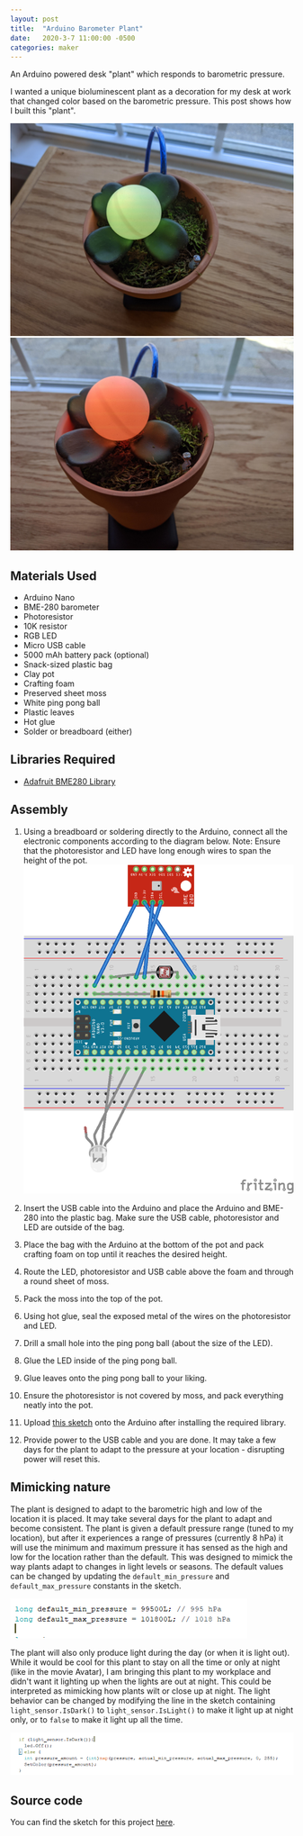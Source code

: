 ```yaml
---
layout: post
title:  "Arduino Barometer Plant"
date:   2020-3-7 11:00:00 -0500
categories: maker
---
```

An Arduino powered desk "plant" which responds to barometric pressure.

I wanted a unique bioluminescent plant as a decoration for my desk at work that changed color based on the barometric pressure. This post shows how I built this "plant".

![Good Weather](/assets/images/posts/barometer-plant/green-plant.jpg)
![Bad Weather](/assets/images/posts/barometer-plant/red-plant.jpg)

## Materials Used
- Arduino Nano
- BME-280 barometer
- Photoresistor
- 10K resistor
- RGB LED
- Micro USB cable
- 5000 mAh battery pack (optional)
- Snack-sized plastic bag
- Clay pot
- Crafting foam
- Preserved sheet moss
- White ping pong ball
- Plastic leaves
- Hot glue
- Solder or breadboard (either) 

## Libraries Required
- [Adafruit BME280 Library](https://github.com/adafruit/Adafruit_BME280_Library)

## Assembly
1. Using a breadboard or soldering directly to the Arduino, connect all the electronic components according to the diagram below. Note: Ensure that the photoresistor and LED have long enough wires to span the height of the pot.
![Schematic](/assets/images/posts/barometer-plant/schematic.png)

2. Insert the USB cable into the Arduino and place the Arduino and BME-280 into the plastic bag. Make sure the USB cable, photoresistor and LED are outside of the bag.

3. Place the bag with the Arduino at the bottom of the pot and pack crafting foam on top until it reaches the desired height. 

4. Route the LED, photoresistor and USB cable above the foam and through a round sheet of moss. 

5. Pack the moss into the top of the pot.

6. Using hot glue, seal the exposed metal of the wires on the photoresistor and LED.

7. Drill a small hole into the ping pong ball (about the size of the LED).

8. Glue the LED inside of the ping pong ball.

9. Glue leaves onto the ping pong ball to your liking.

10. Ensure the photoresistor is not covered by moss, and pack everything neatly into the pot.

11. Upload [this sketch](https://github.com/kylecorry31/barometer-desk-plant) onto the Arduino after installing the required library.

12. Provide power to the USB cable and you are done. It may take a few days for the plant to adapt to the pressure at your location - disrupting power will reset this.

## Mimicking nature
The plant is designed to adapt to the barometric high and low of the location it is placed. It may take several days for the plant to adapt and become consistent. The plant is given a default pressure range (tuned to my location), but after it experiences a range of pressures (currently 8 hPa) it will use the minimum and maximum pressure it has sensed as the high and low for the location rather than the default. This was designed to mimick the way plants adapt to changes in light levels or seasons. The default values can be changed by updating the `default_min_pressure` and `default_max_pressure` constants in the sketch.

![Default Pressure Code](/assets/images/posts/barometer-plant/default-pressure.png)

The plant will also only produce light during the day (or when it is light out). While it would be cool for this plant to stay on all the time or only at night (like in the movie Avatar), I am bringing this plant to my workplace and didn't want it lighting up when the lights are out at night. This could be interpreted as mimicking how plants wilt or close up at night. The light behavior can be changed by modifying the line in the sketch containing `light_sensor.IsDark()` to `light_sensor.IsLight()` to make it light up at night only, or to `false` to make it light up all the time. 

![Light Behavior Code](/assets/images/posts/barometer-plant/light-behavior.png)

## Source code
You can find the sketch for this project [here](https://github.com/kylecorry31/barometer-desk-plant).